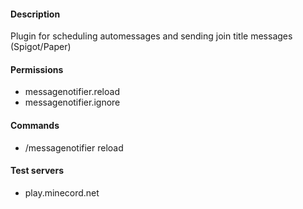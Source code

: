 #### Description

Plugin for scheduling automessages and sending join title messages (Spigot/Paper)

#### Permissions
 - messagenotifier.reload
 - messagenotifier.ignore
 
#### Commands
  - /messagenotifier reload

#### Test servers
- play.minecord.net